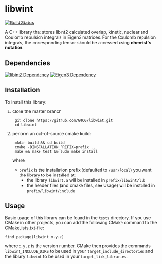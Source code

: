 # libwint

[![Build Status](https://travis-ci.org/lelemmen/libwint.svg?branch=master)](https://travis-ci.org/lelemmen/libwint)

A C++ library that stores libint2 calculated overlap, kinetic, nuclear and Coulomb repulsion integrals in Eigen3 matrices. For the Coulomb repulsion integrals, the corresponding tensor should be accessed using **chemist's notation**.


## Dependencies
[![libint2 Dependency](https://img.shields.io/badge/libint-2.3.1+-blue.svg)](https://github.com/evaleev/libint)
[![Eigen3 Dependency](https://img.shields.io/badge/Eigen-3+-blue.svg)](http://eigen.tuxfamily.org/index.php?title=Main_Page)


## Installation
To install this library:
1. clone the master branch

        git clone https://github.com/GQCG/libwint.git
        cd libwint

2. perform an out-of-source cmake build:

        mkdir build && cd build
        cmake -DINSTALLATION_PREFIX=prefix ..
        make && make test && sudo make install

    where
    * `prefix` is the installation prefix (defaulted to `/usr/local`) you want the library to be installed at:
        * the library `libwint.a` will be installed in `prefix/libwint/lib`
        * the header files (and cmake files, see Usage) will be installed in `prefix/libwint/include`


## Usage
Basic usage of this library can be found in the `tests` directory. If you use CMake in other projects, you can add the following CMake command to the CMakeLists.txt-file:

    find_package(libwint x.y.z)

where `x.y.z` is the version number. CMake then provides the commands `libwint_INCLUDE_DIRS` to be used in your `target_include_directories` and the library `libwint` to be used in your `target_link_libraries`.
